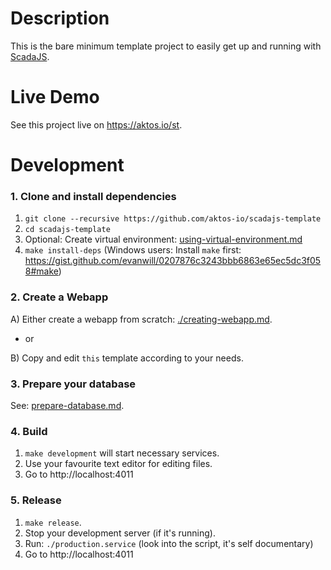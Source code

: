# Description

This is the bare minimum template project to easily get up and running with [ScadaJS](https://github.com/aktos-io/scada.js).

# Live Demo 

See this project live on https://aktos.io/st.

# Development

### 1. Clone and install dependencies

1. `git clone --recursive https://github.com/aktos-io/scadajs-template`
2. `cd scadajs-template`
3. Optional: Create virtual environment: [using-virtual-environment.md](https://github.com/aktos-io/scada.js/blob/master/doc/using-virtual-environment.md)
4. `make install-deps` (Windows users: Install `make` first: https://gist.github.com/evanwill/0207876c3243bbb6863e65ec5dc3f058#make)

### 2. Create a Webapp

A) Either create a webapp from scratch: [./creating-webapp.md](./creating-webapp.md).

- or

B) Copy and edit `this` template according to your needs.

### 3. Prepare your database 

See: [prepare-database.md](./prepare-database.md).

### 4. Build 

1. `make development` will start necessary services. 
2. Use your favourite text editor for editing files. 
3. Go to http://localhost:4011

### 5. Release 

1. `make release`. 
2. Stop your development server (if it's running).
3. Run: `./production.service` (look into the script, it's self documentary)
4. Go to http://localhost:4011

